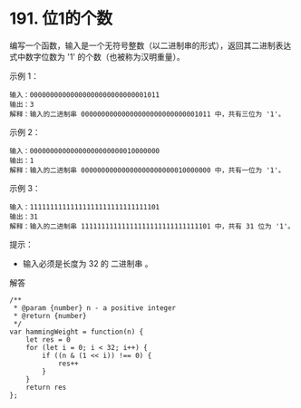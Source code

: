 ﻿# 191. 位1的个数
编写一个函数，输入是一个无符号整数（以二进制串的形式），返回其二进制表达式中数字位数为 '1' 的个数（也被称为汉明重量）。

示例 1：

    输入：00000000000000000000000000001011
    输出：3
    解释：输入的二进制串 00000000000000000000000000001011 中，共有三位为 '1'。

示例 2：

    输入：00000000000000000000000010000000
    输出：1
    解释：输入的二进制串 00000000000000000000000010000000 中，共有一位为 '1'。

示例 3：

    输入：11111111111111111111111111111101
    输出：31
    解释：输入的二进制串 11111111111111111111111111111101 中，共有 31 位为 '1'。

提示：

 - 输入必须是长度为 32 的 二进制串 。
 
解答

    /**
     * @param {number} n - a positive integer
     * @return {number}
     */
    var hammingWeight = function(n) {
        let res = 0
        for (let i = 0; i < 32; i++) {
            if ((n & (1 << i)) !== 0) {
                res++
            }
        }
        return res
    };